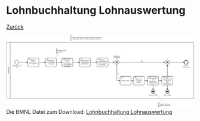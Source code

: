 # Lohnbuchhaltung Lohnauswertung

[Zurück](../../README.md)

![Belegeingang](./03-soll-lohnauswertung.png)
Die BMNL Datei zum Download:
[Lohnbuchhaltung Lohnauswertung](./03-soll-lohnauswertung.bpmn)

